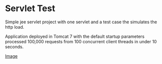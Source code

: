 Servlet Test
===========

Simple jee servlet project with one servlet and a test case the simulates the http load.

Application deployed in Tomcat 7 with the default startup parameters processed 100,000 requests from 100 concurrent client threads in under 10 seconds.

[Image](https://raw.githubusercontent.com/pavelfomin/examples/master/servlet-test/docs/tomcat.monitor.png)
